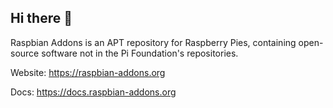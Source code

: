## Hi there 👋

Raspbian Addons is an APT repository for Raspberry Pies, containing open-source software not in the Pi Foundation's repositories.

Website: https://raspbian-addons.org

Docs: https://docs.raspbian-addons.org
